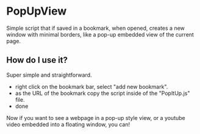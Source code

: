 # PopUpView
Simple script that if saved in a bookmark, when opened, creates a new window with minimal borders, like a pop-up embedded view of the current page.

## How do I use it?
Super simple and straightforward.

- right click on the bookmark bar, select "add new bookmark".
- as the URL of the bookmark copy the script inside of the "PopItUp.js" file.
- done

Now if you want to see a webpage in a pop-up style view, or a youtube video embedded into a floating window, you can!
